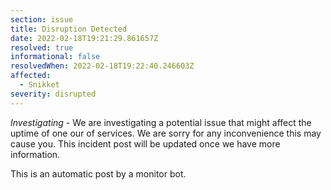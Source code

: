 ```yaml
---
section: issue
title: Disruption Detected
date: 2022-02-18T19:21:29.861657Z
resolved: true
informational: false
resolvedWhen: 2022-02-18T19:22:40.246603Z
affected:
  - Snikket
severity: disrupted
---
```

*Investigating* - We are investigating a potential issue that might affect the uptime of one our of services. We are sorry for any inconvenience this may cause you. This incident post will be updated once we have more information.

This is an automatic post by a monitor bot.
        